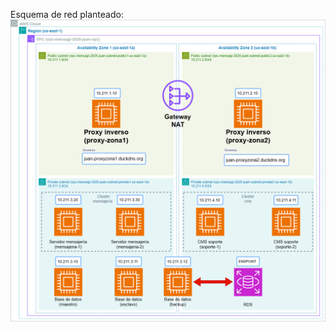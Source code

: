 Esquema de red planteado:
![Esquema de red](https://github.com/jherrerog03/mensagl/blob/main/ESQUEMA-RED/diagrama_juan.drawio.png?raw=true)

